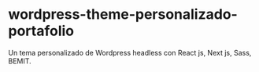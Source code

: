 # wordpress-theme-personalizado-portafolio
Un tema  personalizado de Wordpress headless con React js, Next js, Sass, BEMIT.  
